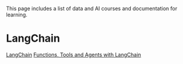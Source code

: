 This page includes a list of data and AI courses and documentation for learning.

# LangChain
[LangChain](https://www.langchain.com/)
[Functions, Tools and Agents with LangChain](https://www.coursera.org/projects/functions-tools-and-agents-with-langchain-project)
